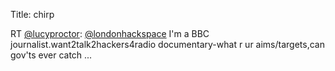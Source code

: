 Title: chirp

RT <a href="http://twitter.com/lucyproctor">@lucyproctor</a>: <a href="http://twitter.com/londonhackspace">@londonhackspace</a> I'm a BBC journalist.want2talk2hackers4radio documentary-what r ur aims/targets,can gov'ts ever catch  ...
